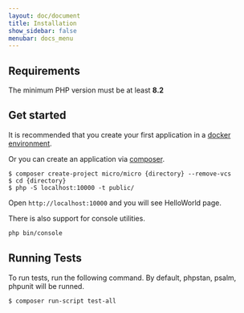 ```yaml
---
layout: doc/document
title: Installation
show_sidebar: false
menubar: docs_menu
---
```


## Requirements
The minimum PHP version must be at least **8.2**

## Get started

It is recommended that you create your first application in a [docker environment](/docs/getting-started/docker).

Or you can create an application via [composer](https://getcomposer.org/).

```shell
$ composer create-project micro/micro {directory} --remove-vcs
$ cd {directory}
$ php -S localhost:10000 -t public/
```

Open `http://localhost:10000` and you will see HelloWorld page.

There is also support for console utilities.
```bash
php bin/console
``` 

## Running Tests

To run tests, run the following command. By default, phpstan, psalm, phpunit will be runned.

```bash
$ composer run-script test-all
``` 
